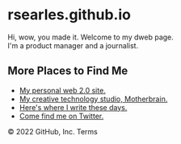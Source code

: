 # rsearles.github.io
<!DOCTYPE html>
<html lang="en">

<head>
    <meta charset="utf-8">
    <title>beccabigwords.eth | home</title>
    <link rel="stylesheet" href="css/main.css">
</head>

<body>
Hi, wow, you made it. Welcome to my dweb page.
<br>
I'm a product manager and a journalist.
<h2>More Places to Find Me</h2>
<ul>
    <li><a href="www.rebeccasearles.com">My personal web 2.0 site.</a></li>
    <li><a href="www.motherbrain.xyz">My creative technology studio, Motherbrain.</a></li>
    <li><a href="www.medium.com/@beccabigwords">Here's where I write these days.</a></li>
    <li><a href="www.twitter.com/beccabigwords">Come find me on Twitter.</a></li>
</ul>
</body>

</html>
© 2022 GitHub, Inc.
Terms
